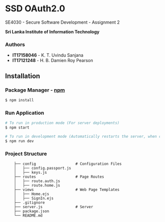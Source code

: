 # SSD OAuth2.0

SE4030 - Secure Software Development - Assignment 2

**Sri Lanka Institute of Information Technology**

### Authors
* **IT17158046** - K. T. Uvindu Sanjana
* **IT17121248** - H. B. Damien Roy Pearson

## Installation

### Package Manager - [npm](https://www.npmjs.com)

```bash
$ npm install
```

### Run Application

```bash
# To run in production mode (For server deployments)
$ npm start

# To run in development mode (Automatically restarts the server, when code changes occur)
$ npm run dev
```

### Project Structure
```
    ├── config                  # Configuration Files 
    │   ├── config.passport.js          
    │   ├── keys.js      
    ├── routes                  # Page Routes
    │   ├── route.auth.js          
    │   ├── route.home.js          
    ├── views                   # Web Page Templates
    │   ├── Home.ejs   
    │   ├── SignIn.ejs
    ├── .gitignore       
    ├── server.js               # Server
    ├── package.json
    └── README.md
```
